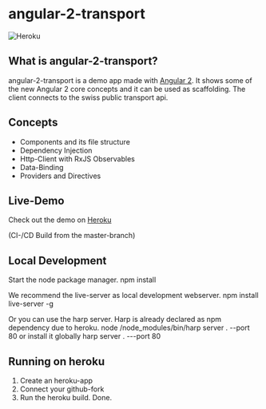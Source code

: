 # angular-2-transport
![Heroku](https://heroku-badge.herokuapp.com/?app=angular-2-transport)

## What is angular-2-transport?
angular-2-transport is a demo app made with [Angular 2](http://wwww.angular.io). It shows some of the new Angular 2 core concepts and it can be used as scaffolding.
The client connects to the swiss public transport api.

## Concepts
* Components and its file structure
* Dependency Injection
* Http-Client with RxJS Observables
* Data-Binding
* Providers and Directives


## Live-Demo
Check out the demo on [Heroku](https://angular-2-transport.herokuapp.com)

(CI-/CD Build from the master-branch)

## Local Development
Start the node package manager.
    npm install

We recommend the live-server as local development webserver.
    npm install live-server -g
    
Or you can use the harp server. Harp is already declared as npm dependency due to heroku.
    node /node_modules/bin/harp server . --port 80
or install it globally
    harp server . ---port 80

## Running on heroku
1. Create an heroku-app
2. Connect your github-fork
3. Run the heroku build. Done.
